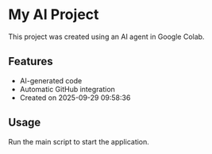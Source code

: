 # My AI Project

This project was created using an AI agent in Google Colab.

## Features
- AI-generated code
- Automatic GitHub integration
- Created on 2025-09-29 09:58:36

## Usage
Run the main script to start the application.
